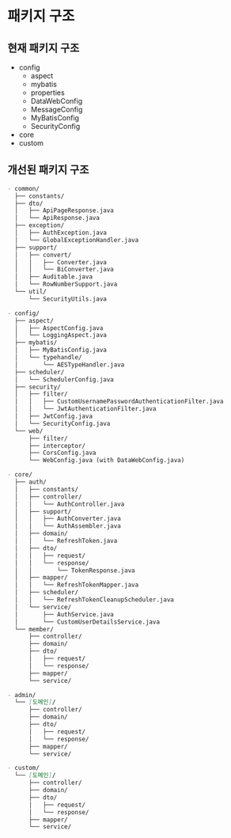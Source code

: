 # 패키지 구조

## 현재 패키지 구조

- config
  - aspect
  - mybatis
  - properties
  - DataWebConfig
  - MessageConfig
  - MyBatisConfig
  - SecurityConfig
- core
- custom

## 개선된 패키지 구조

```markdown
- common/
  ├── constants/
  ├── dto/
  │   ├── ApiPageResponse.java
  │   └── ApiResponse.java
  ├── exception/
  │   ├── AuthException.java
  │   └── GlobalExceptionHandler.java
  ├── support/
  │   ├── convert/
  │   │   ├── Converter.java
  │   │   └── BiConverter.java
  │   ├── Auditable.java
  │   └── RowNumberSupport.java
  └── util/
      └── SecurityUtils.java

- config/
  ├── aspect/
  │   ├── AspectConfig.java
  │   └── LoggingAspect.java
  ├── mybatis/
  │   ├── MyBatisConfig.java
  │   └── typehandle/
  │       └── AESTypeHandler.java
  ├── scheduler/
  │   └── SchedulerConfig.java
  ├── security/
  │   ├── filter/
  │   │   ├── CustomUsernamePasswordAuthenticationFilter.java
  │   │   └── JwtAuthenticationFilter.java
  │   ├── JwtConfig.java
  │   └── SecurityConfig.java
  └── web/
      ├── filter/
      ├── interceptor/
      ├── CorsConfig.java
      └── WebConfig.java (with DataWebConfig.java)

- core/
  ├── auth/
  │   ├── constants/
  │   ├── controller/
  │   │   └── AuthController.java
  │   ├── support/
  │   │   ├── AuthConverter.java
  │   │   └── AuthAssembler.java
  │   ├── domain/
  │   │   └── RefreshToken.java
  │   ├── dto/
  │   │   ├── request/
  │   │   └── response/
  │   │       └── TokenResponse.java
  │   ├── mapper/
  │   │   └── RefreshTokenMapper.java
  │   ├── scheduler/
  │   │   └── RefreshTokenCleanupScheduler.java
  │   └── service/
  │       ├── AuthService.java
  │       └── CustomUserDetailsService.java
  └── member/
      ├── controller/
      ├── domain/
      ├── dto/
      │   ├── request/
      │   └── response/
      ├── mapper/
      └── service/

- admin/
  └── [도메인]/
      ├── controller/
      ├── domain/
      ├── dto/
      │   ├── request/
      │   └── response/
      ├── mapper/
      └── service/

- custom/
  └── [도메인]/
      ├── controller/
      ├── domain/
      ├── dto/
      │   ├── request/
      │   └── response/
      ├── mapper/
      └── service/
```

<!--
https://chatgpt.com/share/68302ca6-a3f0-8004-aae1-5946539441a5
-->

<!--
변환 로직은 엔티티가 담당하고 dto에서는 변환 책임이나 로직은 지양한다.

엔티티가 담당할 변환 로직이 많아진다면 별도의 컨버터를 두어 변환을 담당하도록 한다.

네이밍은 ~Converter나 ~Assembler

public interface Converter<S, T> {
    T convert(S source);
}

public interface BiConverter<S, T> extends Converter<S, T> {
    S reverse(T target);
}
-->

<!--
🧱 구조 정의
📌 Entity (Domain) - Post.java
java
복사
편집
@Getter
@AllArgsConstructor
public class Post {
    private final Long id;
    private final String title;
    private final String content;
    private final Long authorId;
    private final LocalDateTime createdAt;
    private final LocalDateTime updatedAt;

    public static Post create(String title, String content, Long authorId) {
        return new Post(null, title, content, authorId, null, null);
    }

    public Post update(String title, String content) {
        return new Post(this.id, title, content, this.authorId, this.createdAt, LocalDateTime.now());
    }
}
📌 DTO
java
복사
편집
@Getter
@AllArgsConstructor
public class PostRequest {
    private final String title;
    private final String content;
}
java
복사
편집
@Getter
@AllArgsConstructor
public class PostUpdateRequest {
    private final String title;
    private final String content;
}
java
복사
편집
@Getter
@Builder
@AllArgsConstructor
public class PostResponse {
    private final Long id;
    private final String title;
    private final String content;
    private final String authorName;
    private final LocalDateTime createdAt;
}
💾 Mapper
📄 PostMapper.java
java
복사
편집
@Mapper
public interface PostMapper {

    void insert(Post post);

    void update(Post post);

    void delete(@Param("id") Long id);

    Post findById(@Param("id") Long id);

    List<PostResponse> findAllWithAuthorName();
}
📄 PostMapper.xml
xml
복사
편집
<insert id="insert" parameterType="Post">
    INSERT INTO post (title, content, author_id, created_at)
    VALUES (#{title}, #{content}, #{authorId}, NOW())
</insert>

<update id="update" parameterType="Post">
    UPDATE post
    SET title = #{title}, content = #{content}, updated_at = NOW()
    WHERE id = #{id}
</update>

<delete id="delete">
    DELETE FROM post WHERE id = #{id}
</delete>

<select id="findById" resultType="Post">
    SELECT id, title, content, author_id, created_at, updated_at
    FROM post
    WHERE id = #{id}
</select>

<select id="findAllWithAuthorName" resultType="PostResponse">
    SELECT 
        p.id, p.title, p.content, m.username AS authorName, p.created_at
    FROM post p
    JOIN member m ON p.author_id = m.id
    ORDER BY p.created_at DESC
</select>
🧠 Service
📄 PostService.java
java
복사
편집
@RequiredArgsConstructor
@Service
public class PostService {

    private final PostMapper postMapper;

    public List<PostResponse> getAllPosts() {
        return postMapper.findAllWithAuthorName();
    }

    public PostResponse getPost(Long postId) {
        Post post = postMapper.findById(postId);
        // 응답 전용 DTO로 변환
        return PostResponse.builder()
            .id(post.getId())
            .title(post.getTitle())
            .content(post.getContent())
            .authorName("작성자 조회 로직 필요")
            .createdAt(post.getCreatedAt())
            .build();
    }

    public void createPost(PostRequest request, Long authorId) {
        Post post = Post.create(request.getTitle(), request.getContent(), authorId);
        postMapper.insert(post);
    }

    public void updatePost(Long postId, PostUpdateRequest request) {
        Post original = postMapper.findById(postId);
        Post updated = original.update(request.getTitle(), request.getContent());
        postMapper.update(updated);
    }

    public void deletePost(Long postId) {
        postMapper.delete(postId);
    }
}
🎯 Controller
java
복사
편집
@RestController
@RequiredArgsConstructor
@RequestMapping("/posts")
public class PostController {

    private final PostService postService;

    @GetMapping
    public List<PostResponse> list() {
        return postService.getAllPosts();
    }

    @GetMapping("/{id}")
    public PostResponse detail(@PathVariable Long id) {
        return postService.getPost(id);
    }

    @PostMapping
    public ResponseEntity<Void> create(@RequestBody PostRequest request,
                                       @AuthenticationPrincipal CustomUserDetails user) {
        postService.createPost(request, user.getId());
        return ResponseEntity.status(HttpStatus.CREATED).build();
    }

    @PutMapping("/{id}")
    public ResponseEntity<Void> update(@PathVariable Long id,
                                       @RequestBody PostUpdateRequest request) {
        postService.updatePost(id, request);
        return ResponseEntity.ok().build();
    }

    @DeleteMapping("/{id}")
    public ResponseEntity<Void> delete(@PathVariable Long id) {
        postService.deletePost(id);
        return ResponseEntity.noContent().build();
    }
}
✅ 정리
계층	역할	사용 객체
Controller	요청/응답 처리	DTO만 사용
Service	비즈니스 로직 처리	DTO ↔ Entity 변환
Mapper	DB 액세스	Entity (조회는 DTO도 가능)
XML	실제 쿼리 정의	Entity for Insert/Update, DTO for Select

필요하시다면 이 게시판 예제를 기반으로 테스트 코드, 댓글 기능 확장, 페이징 처리 등도 이어서 도와드릴 수 있어요.
-->

<!--
🧠 구조 분석: 인증 & 사용자 정보 분리 전략
클라이언트 플로우
리프레시 토큰 쿠키 확인

없다면 "로그아웃 상태"

리프레시 토큰으로 액세스 토큰 요청 (/auth/reissue-access)

성공 시 새 액세스 토큰 발급 (리프레시 토큰은 그대로 유지)

실패 시 → "로그아웃 처리"

액세스 토큰으로 세션 정보 요청 (/auth/me 또는 /users/me)

성공 시 사용자 정보 수신 → 로그인 유지

실패 시 → "로그아웃 처리"

✅ 장점
항목	설명
🔒 보안 강화	JWT만으로 인증하지 않고 사용자 정보를 명시적으로 검증
⚙ 세션 상태 없음	서버는 상태를 저장하지 않음 (stateless)
🪪 사용자 정보 최신화	JWT에 포함된 오래된 정보 대신 DB 기반 정보 반환 가능
🔁 갱신 로직 분리	액세스 토큰 재발급과 사용자 정보 조회를 분리 관리

✨ 추천 설계
1. /auth/reissue-access – 액세스 토큰 재발급
입력: refreshToken (쿠키 또는 Authorization 헤더)

출력: accessToken (Authorization 헤더 또는 응답 바디)

리프레시 토큰은 로테이션하지 않음 (access-only 갱신)

2. /auth/me – 사용자 세션 정보 조회
입력: Authorization: Bearer {accessToken}

처리: JWT에서 userId 파싱 → DB 조회

출력: UserInfoResponse (username, nickname, role 등)

java
복사
편집
@GetMapping("/auth/me")
public ResponseEntity<UserInfoResponse> getMyInfo(@AuthenticationPrincipal CustomUserDetails userDetails) {
    return ResponseEntity.ok(userService.getUserInfo(userDetails.getId()));
}
3. /auth/refresh – 액세스 + 리프레시 로테이션
리프레시 토큰 만료 or 명시적 요청 시 사용

📌 주의할 점
accessToken이 유효해도, 그 사용자 정보가 DB에서 삭제되었거나 탈퇴된 상태라면 /auth/me는 401 Unauthorized 를 리턴해야 합니다.

로컬스토리지에는 절대 refreshToken 저장 금지 (XSS 위험). 쿠키만 사용하세요 (HttpOnly, Secure 설정).

🎯 요약
목적	경로	설명
access 재발급	/auth/reissue-access	refresh 토큰으로 access 발급
세션 정보 조회	/auth/me	access 토큰 기반 사용자 정보 반환
완전 재발급	/auth/refresh	refresh & access 로테이션

이 구조는 스프링 시큐리티 + MyBatis + 커스텀 인증 환경에서 매우 안정적이며, OAuth2 로그인에도 쉽게 확장할 수 있습니다.

필요하다면 각 엔드포인트 컨트롤러/서비스/매퍼도 함께 작성해드릴 수 있어요.
-->

<!--
@Slf4j
@Service
@RequiredArgsConstructor
public class CustomUserDetailsService implements UserDetailsService {

    private final UserService service;

    @Override
    public UserDetails loadUserByUsername(String username) throws UsernameNotFoundException {
        return service.getUserByUsername(username)
            .map(user -> CustomUserDetails.builder()
                .id(user.getId())
                .username(user.getUsername())
                .password(user.getPassword())
                .authorities(user.getRole())
                .build())
            .orElseThrow(() -> {
                log.warn("사용자를 찾을 수 없습니다. => username: {}", username);
                return new UsernameNotFoundException("User Not Found");
            });
    }
}
-->

<!--
AuthController에서는

sign-in
sign-out
sign-up
reissue-access
refresh

화면에서는

Sign in: /api/auth/login (POST) => sign-in
Sign out /api/auth/logout (POST) => sign-out
Sign up: /api/auth/register (POST) => sign-up
Get Session: /api/auth/session (GET) => 

/api/auth/token (GET) => reissue-access
/api/auth/refresh (GET) => refresh
-->

<!--
결론: "/auth/sign-in"이 더 명확하고 RESTful한 네이밍입니다.

로그인: /auth/sign-in

로그아웃: /auth/sign-out

회원가입: /auth/sign-up

토큰 갱신: /auth/refresh

토큰 발급(내부 API 용): /auth/token
-->

<!--
CustomUsernamePasswordAuthenticationFilter.java

@Override
protected void successfulAuthentication(HttpServletRequest request, HttpServletResponse response, FilterChain chain,
        Authentication authentication) throws IOException, ServletException {
    SecurityContextHolder.getContext().setAuthentication(authentication);
    chain.doFilter(request, response);
}

💡 요약
🔒 기본 인증 객체를 그대로 사용하는 것이 바람직하다.

🔧 새로 생성은 특수 상황에서만 고려한다.

📦 현재 구조와 보안 관점에서는 단순하고 명확한 코드가 좋다.
-->

<!--
package config.security.filter;

import jakarta.servlet.FilterChain;
import jakarta.servlet.ServletException;
import jakarta.servlet.http.HttpServletRequest;
import jakarta.servlet.http.HttpServletResponse;
import org.springframework.security.authentication.AuthenticationManager;
import org.springframework.security.authentication.UsernamePasswordAuthenticationToken;
import org.springframework.security.core.Authentication;
import org.springframework.security.core.AuthenticationException;
import org.springframework.security.core.context.SecurityContextHolder;
import org.springframework.security.web.authentication.UsernamePasswordAuthenticationFilter;
import org.springframework.security.web.util.matcher.AntPathRequestMatcher;

import java.io.IOException;

public class CustomUsernamePasswordAuthenticationFilter extends UsernamePasswordAuthenticationFilter {

    public CustomUsernamePasswordAuthenticationFilter(AuthenticationManager authenticationManager) {
        super.setAuthenticationManager(authenticationManager);
        super.setRequiresAuthenticationRequestMatcher(
                new AntPathRequestMatcher("/auth/issue", "POST")
        );
    }

    /**
     * 로그인 요청에서 사용자 이름과 비밀번호를 추출하여 인증을 시도합니다.
     */
    @Override
    public Authentication attemptAuthentication(HttpServletRequest request, HttpServletResponse response)
            throws AuthenticationException {

        String username = obtainUsername(request);
        String password = obtainPassword(request);

        if (username == null) username = "";
        if (password == null) password = "";

        username = username.trim();

        UsernamePasswordAuthenticationToken authRequest =
                new UsernamePasswordAuthenticationToken(username, password);

        setDetails(request, authRequest);
        return getAuthenticationManager().authenticate(authRequest);
    }

    /**
     * 인증 성공 시 인증 정보를 SecurityContext에 저장하고 체인을 계속 진행합니다.
     */
    @Override
    protected void successfulAuthentication(
            HttpServletRequest request,
            HttpServletResponse response,
            FilterChain chain,
            Authentication authResult
    ) throws IOException, ServletException {

        SecurityContextHolder.getContext().setAuthentication(authResult);
        chain.doFilter(request, response);
    }

    /**
     * 인증 실패 시 처리 로직. 기본 로직을 사용하되, 커스터마이징 가능.
     */
    @Override
    protected void unsuccessfulAuthentication(
            HttpServletRequest request,
            HttpServletResponse response,
            AuthenticationException failed
    ) throws IOException, ServletException {
        super.unsuccessfulAuthentication(request, response, failed);
    }
}
-->

<!--
@ConditionalOnProperty(name = "scheduler.refresh-token.enabled", havingValue = "true", matchIfMissing = true)

로
-->

<!--
✅ 결론
추천 경로:

src/main/resources/mapper/[도메인]/[매퍼이름].xml

도메인 기준으로 잘 분리되어 있어서 현재 잡아놓은 core.member.mapper 등의 구조와 완벽히 매칭되며, 실무에서도 가장 널리 사용되는 구조입니다.
-->

<!--
📁 위치 추천
- common/
  - util/
    - SecurityUtils.java



package com.example.common.util;

import org.springframework.security.core.Authentication;
import org.springframework.security.core.context.SecurityContextHolder;
import org.springframework.security.core.userdetails.UserDetails;

public class SecurityUtils {

    private SecurityUtils() {
        // 인스턴스화 방지
    }

    /**
     * 현재 인증된 사용자 이름(ID 또는 username) 반환
     */
    public static String getCurrentUsername() {
        Authentication authentication = SecurityContextHolder.getContext().getAuthentication();

        if (authentication == null || !authentication.isAuthenticated()) {
            return null;
        }

        Object principal = authentication.getPrincipal();

        if (principal instanceof UserDetails userDetails) {
            return userDetails.getUsername();  // or getId() if overridden
        } else if (principal instanceof String) {
            return (String) principal;
        }

        return null;
    }

    /**
     * 인증 객체 전체 반환 (필요 시 커스텀 UserDetails 사용 가능)
     */
    public static Authentication getAuthentication() {
        return SecurityContextHolder.getContext().getAuthentication();
    }

    /**
     * 현재 로그인 여부 확인
     */
    public static boolean isAuthenticated() {
        Authentication authentication = getAuthentication();
        return authentication != null && authentication.isAuthenticated()
                && !(authentication.getPrincipal() instanceof String && authentication.getPrincipal().equals("anonymousUser"));
    }

    /**
     * 사용자 ID(Long) 형태로 꺼내고 싶다면 커스텀 UserDetails에 ID 포함시켜야 함
     */
    public static Long getCurrentUserId() {
        Authentication authentication = getAuthentication();

        if (authentication == null || !authentication.isAuthenticated()) {
            return null;
        }

        Object principal = authentication.getPrincipal();

        if (principal instanceof CustomUserDetails userDetails) {
            return userDetails.getId(); // 이 부분은 사용자 정의 UserDetails 구현체 기준
        }

        return null;
    }
}
-->

<!--
update 등은 read then write 패턴이 일반적임

public void updateMember(UpdateMemberRequest request) {
    Member member = memberMapper.findById(request.getId());

    if (member == null) {
        throw new NotFoundException("Member not found");
    }

    if (request.getUsername() != null) {
        member.setUsername(request.getUsername());
    }

    // Auditing 처리 (AOP나 직접)
    member.setUpdatedBy(SecurityUtils.getCurrentUserId());

    memberMapper.update(member);
}
-->

<!--
✅ 권장 방식:
AdminMemberController → AdminMemberService → MemberService

✅ 이유 1: 표현 계층과 도메인 계층을 분리
AdminMemberController는 관리자 요청의 특수성을 담당합니다.

MemberService는 도메인 로직을 담당합니다.

이 둘 사이에 AdminMemberService가 있으면, 컨트롤러가 도메인 서비스와 직접 얽히지 않음 → 역할 분리, 유지보수성 상승.
-->

<!--
1. security.filter
보안 흐름에 직접 관여하는 Spring Security 필터 체인용 필터
(보통 OncePerRequestFilter 또는 GenericFilterBean 확장)

| 예시                        | 설명                      |
| ------------------------- | ----------------------- |
| `JwtAuthenticationFilter` | JWT 토큰 기반 인증 필터         |
| `ExceptionHandlingFilter` | 인증 예외 변환                |
| `TokenValidationFilter`   | 헤더에 토큰이 존재할 경우 유효성 체크 등 |


2. web.filter
전역 요청 처리나 공통 HTTP 흐름 처리용 일반적인 웹 필터
(Spring Security와 직접 무관)

| 예시                | 설명                          |
| ----------------- | --------------------------- |
| `LoggingFilter`   | 요청/응답 로그 처리                 |
| `RequestIdFilter` | 추적용 UUID 생성 및 MDC 등록        |
| `XSSFilter`       | XSS 방지용 HTML sanitizer 필터 등 |

-->

<!--
✅ 네이밍 팁
상수 클래스: ~Constants, ~Codes, ~Defaults 등의 네이밍이 좋습니다
(예: MemberConstants, AuthErrorCodes, UserDefaults)

유틸 클래스: ~Utils, ~Helper, ~Generator, ~Converter
-->

<!--
com.example.projectname
├── config                  # 전역 설정 관련
│   ├── settings           # @ConfigurationProperties 등 환경 설정 바인딩
│   ├── aspect             # AOP 관련 설정 및 클래스
│   ├── persistence        # DB / MyBatis / JPA 관련 설정
│   ├── security           # Spring Security 관련 설정
│   └── web                # WebMvc, 메시지 변환, CORS 등 설정
│
├── core                   # 비즈니스 핵심 도메인 계층 (관리 대상이 많을 경우 도메인 기준 세분화)
│   ├── auth               # 인증/인가 관련 도메인, 서비스, 인터페이스
│   │   ├── domain         # 핵심 도메인 모델 (User, Token 등)
│   │   ├── service        # 서비스 계층
│   │   ├── infra          # DB, Redis 등 외부 자원 접근 구현
│   │   └── api            # (선택) core-level 자체 API 제공 시
│   ├── member             # 회원 관련 도메인
│   │   ├── domain
│   │   ├── service
│   │   ├── infra
│   │   └── api
│   └── common             # 공통 유틸, 예외, 공통 응답 등
│
├── admin                  # 어드민 전용 API / 기능
│   ├── controller         # 어드민용 API
│   ├── service            # 어드민 전용 서비스 (core에 의존)
│   └── dto                # 어드민용 DTO
│
├── custom                 # 커스터머(일반 사용자) API / 기능
│   ├── controller         # 사용자용 API
│   ├── service            # 사용자 전용 서비스
│   └── dto                # 사용자용 DTO
│
└── Application.java       # SpringBootApplication Entry Point

-->